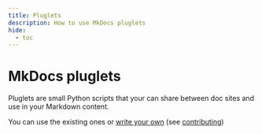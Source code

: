 ```yaml
---
title: Pluglets
description: How to use MkDocs pluglets
hide:
  - toc
---
```


# MkDocs pluglets

Pluglets are small Python scripts that your can share between doc sites and use in your Markdown content.

You can use the existing ones or [write your own](https://mkdocs-macros-plugin.readthedocs.io/) (see [contributing](../../howto/advanced/contributing.md))
